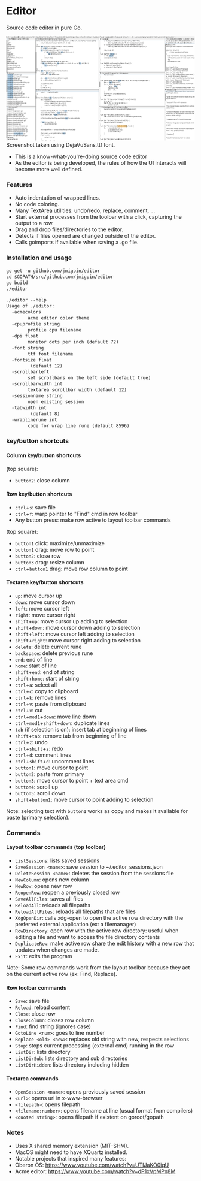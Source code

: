 # Editor

Source code editor in pure Go.

![screenshot](./screenshot2.png)
Screenshot taken using DejaVuSans.ttf font.

- This is a know-what-you're-doing source code editor
- As the editor is being developed, the rules of how the UI interacts will become more well defined.

### Features

- Auto indentation of wrapped lines.
- No code coloring.
- Many TextArea utilities: undo/redo, replace, comment, ...
- Start external processes from the toolbar with a click, capturing the output to a row. 
- Drag and drop files/directories to the editor.
- Detects if files opened are changed outside of the editor.
- Calls goimports if available when saving a .go file.

### Installation and usage

```
go get -u github.com/jmigpin/editor
cd $GOPATH/src/github.com/jmigpin/editor
go build 
./editor
```

```
./editor --help
Usage of ./editor:
  -acmecolors
    	acme editor color theme
  -cpuprofile string
    	profile cpu filename
  -dpi float
    	monitor dots per inch (default 72)
  -font string
    	ttf font filename
  -fontsize float
    	 (default 12)
  -scrollbarleft
    	set scrollbars on the left side (default true)
  -scrollbarwidth int
    	textarea scrollbar width (default 12)
  -sessionname string
    	open existing session
  -tabwidth int
    	 (default 8)
  -wraplinerune int
    	code for wrap line rune (default 8596)
```

### key/button shortcuts

#### Column key/button shortcuts

(top square):

- `button2`: close column

#### Row key/button shortcuts

- `ctrl`+`s`: save file
- `ctrl`+`f`: warp pointer to "Find" cmd in row toolbar
- Any button press: make row active to layout toolbar commands


(top square):

- `button1` click: maximize/unmaximize
- `button1` drag: move row to point
- `button2`: close row
- `button3` drag: resize column
- `ctrl`+`button1` drag: move row column to point

#### Textarea key/button shortcuts

- `up`: move cursor up
- `down`: move cursor down
- `left`: move cursor left
- `right`: move cursor right
- `shift`+`up`: move cursor up adding to selection
- `shift`+`down`: move cursor down adding to selection
- `shift`+`left`: move cursor left adding to selection
- `shift`+`right`: move cursor right adding to selection
- `delete`: delete current rune
- `backspace`: delete previous rune
- `end`: end of line
- `home`: start of line
- `shift`+`end`: end of string
- `shift`+`home`: start of string
- `ctrl`+`a`: select all
- `ctrl`+`c`: copy to clipboard
- `ctrl`+`k`: remove lines
- `ctrl`+`v`: paste from clipboard
- `ctrl`+`x`: cut
- `ctrl`+`mod1`+`down`: move line down
- `ctrl`+`mod1`+`shift`+`down`: duplicate lines
- `tab` (if selection is on): insert tab at beginning of lines
- `shift`+`tab`: remove tab from beginning of line
- `ctrl`+`z`: undo
- `ctrl`+`shift`+`z`: redo
- `ctrl`+`d`: comment lines
- `ctrl`+`shift`+`d`: uncomment lines
- `button1`: move cursor to point
- `button2`: paste from primary
- `button3`: move cursor to point + text area cmd
- `button4`: scroll up
- `button5`: scroll down
- `shift`+`button1`: move cursor to point adding to selection

Note: selecting text with `button1` works as copy and makes it available for paste (primary selection).

### Commands

#### Layout toolbar commands (top toolbar)

- `ListSessions`: lists saved sessions
- `SaveSession <name>`: save session to ~/.editor_sessions.json
- `DeleteSession <name>`: deletes the session from the sessions file
- `NewColumn`: opens new column
- `NewRow`: opens new row
- `ReopenRow`: reopen a previously closed row
- `SaveAllFiles`: saves all files
- `ReloadAll`: reloads all filepaths
- `ReloadAllFiles`: reloads all filepaths that are files
- `XdgOpenDir`: calls xdg-open to open the active row directory with the preferred external application (ex: a filemanager)
- `RowDirectory`: open row with the active row directory: useful when editing a file and want to access the file directory contents
- `DuplicateRow`: make active row share the edit history with a new row that updates when changes are made.
- `Exit`: exits the program

Note: Some row commands work from the layout toolbar because they act on the current active row (ex: Find, Replace).

#### Row toolbar commands

- `Save`: save file
- `Reload`: reload content
- `Close`: close row
- `CloseColumn`: closes row column
- `Find`: find string (ignores case)
- `GotoLine <num>`: goes to line number
- `Replace <old> <new>`: replaces old string with new, respects selections
- `Stop`: stops current processing (external cmd) running in the row
- `ListDir`: lists directory
- `ListDirSub`: lists directory and sub directories
- `ListDirHidden`: lists directory including hidden

#### Textarea commands

- `OpenSession <name>`: opens previously saved session
- `<url>`: opens url in x-www-browser
- `<filepath>`: opens filepath
- `<filename:number>`: opens filename at line (usual format from compilers)
- `<quoted string>`: opens filepath if existent on goroot/gopath

### Notes

- Uses X shared memory extension (MIT-SHM). 
- MacOS might need to have XQuartz installed.
- Notable projects that inspired many features:
- Oberon OS: https://www.youtube.com/watch?v=UTIJaKO0iqU 
- Acme editor: https://www.youtube.com/watch?v=dP1xVpMPn8M 

